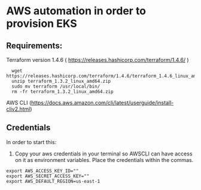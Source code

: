 # AWS automation in order to provision EKS

## Requirements:

Terraform version 1.4.6 ( https://releases.hashicorp.com/terraform/1.4.6/ )
 
```
  wget https://releases.hashicorp.com/terraform/1.4.6/terraform_1.4.6_linux_amd64.zip
  unzip terraform_1.3.2_linux_amd64.zip
  sudo mv terraform /usr/local/bin/
  rm -fr terraform_1.3.2_linux_amd64.zip
```

AWS CLI (https://docs.aws.amazon.com/cli/latest/userguide/install-cliv2.html)

## Credentials
In order to start this:
1) Copy your aws credentials in your terminal so AWSCLI can have access on it as environment variables. Place the credentials within the commas.
```
export AWS_ACCESS_KEY_ID=""
export AWS_SECRET_ACCESS_KEY=""
export AWS_DEFAULT_REGION=us-east-1
```

